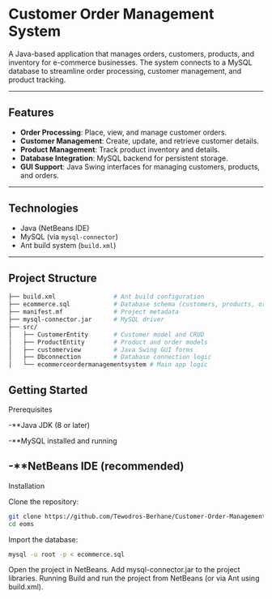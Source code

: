 # Customer Order Management System  

A Java-based application that manages orders, customers, products, and inventory for e-commerce businesses. The system connects to a MySQL database to streamline order processing, customer management, and product tracking.  

---

## Features  

- **Order Processing**: Place, view, and manage customer orders.  
- **Customer Management**: Create, update, and retrieve customer details.  
- **Product Management**: Track product inventory and details.  
- **Database Integration**: MySQL backend for persistent storage.  
- **GUI Support**: Java Swing interfaces for managing customers, products, and orders.  

---

## Technologies  

- Java (NetBeans IDE)  
- MySQL (via `mysql-connector`)  
- Ant build system (`build.xml`)  

---

## Project Structure  

```bash
├── build.xml                # Ant build configuration
├── ecommerce.sql            # Database schema (customers, products, orders)
├── manifest.mf              # Project metadata
├── mysql-connector.jar      # MySQL driver
├── src/
│   ├── CustomerEntity       # Customer model and CRUD
│   ├── ProductEntity        # Product and order models
│   ├── customerview         # Java Swing GUI forms
│   ├── Dbconnection         # Database connection logic
│   └── ecommerceordermanagementsystem # Main app logic
```

## Getting Started
Prerequisites

-**Java JDK (8 or later)

-**MySQL installed and running

-**NetBeans IDE (recommended)
---

Installation

Clone the repository:
```bash
git clone https://github.com/Tewodros-Berhane/Customer-Order-Management-With-JAVA.git
cd eoms
```
Import the database:
```bash
mysql -u root -p < ecommerce.sql
```
Open the project in NetBeans.
Add mysql-connector.jar to the project libraries.
Running
Build and run the project from NetBeans (or via Ant using build.xml).
